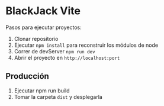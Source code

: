 # BlackJack Vite

Pasos para ejecutar proyectos:

1. Clonar repositorio
2. Ejecutar ```npm install``` para reconstruir los módulos de node
3. Correr de devServer ```npm run dev```
4. Abrir el proyecto en ```http://localhost:port```

## Producción

1. Ejecutar npm run build
2. Tomar la carpeta ```dist``` y desplegarla